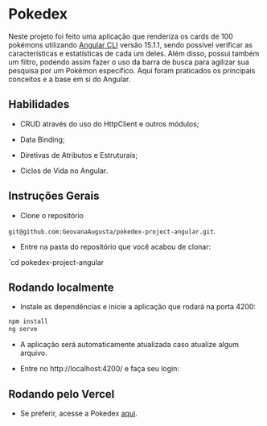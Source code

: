 # Pokedex 

Neste projeto foi feito uma aplicação que renderiza os cards de 100 pokémons utilizando [Angular CLI](https://github.com/angular/angular-cli) versão 15.1.1, sendo possível verificar as características e estatísticas de cada um deles. Além disso, possui também um filtro, podendo assim fazer o uso da barra de busca para agilizar sua pesquisa por um Pokémon específico. Aqui foram praticados os principais conceitos e a base em si do Angular.

## Habilidades

- CRUD através do uso do HttpClient e outros módulos;

- Data Binding;

- Diretivas de Atributos e Estruturais;

- Ciclos de Vida no Angular.

## Instruções Gerais

- Clone o repositório

 `git@github.com:GeovanaAugusta/pokedex-project-angular.git`.
 
 - Entre na pasta do repositório que você acabou de clonar:
    
 `cd pokedex-project-angular

## Rodando localmente

- Instale as dependências e inicie a aplicação que rodará na porta 4200:

``` bash
npm install
ng serve
```

- A aplicação será automaticamente atualizada caso atualize algum arquivo.

- Entre no http://localhost:4200/ e faça seu login:

## Rodando pelo Vercel

- Se preferir, acesse a Pokedex <a href="https://pokedex-project-angular.vercel.app" target="_blank">aqui</a>.
